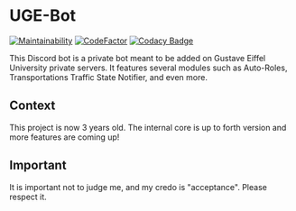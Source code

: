 # UGE-Bot

[![Maintainability](https://api.codeclimate.com/v1/badges/02bac5bb3cf87b22c08b/maintainability)](https://codeclimate.com/github/SlamaFR/UGE-Bot/maintainability)
[![CodeFactor](https://www.codefactor.io/repository/github/slamafr/uge-bot/badge)](https://www.codefactor.io/repository/github/slamafr/uge-bot)
[![Codacy Badge](https://app.codacy.com/project/badge/Grade/f9497e2c7698463e9e88bce50e575fe3)](https://www.codacy.com/gh/SlamaFR/UGE-Bot/dashboard?utm_source=github.com&amp;utm_medium=referral&amp;utm_content=SlamaFR/UGE-Bot&amp;utm_campaign=Badge_Grade)

This Discord bot is a private bot meant to be added on Gustave Eiffel University private servers.
It features several modules such as Auto-Roles, Transportations Traffic State Notifier, and even more.

## Context

This project is now 3 years old. The internal core is up to forth version and more features are coming up!

## Important

It is important not to judge me, and my credo is "acceptance". Please respect it.